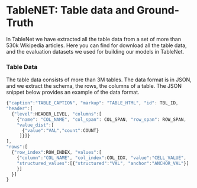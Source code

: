 # TableNET: Table data and Ground-Truth


In TableNet we have extracted all the table data from a set of more than 530k Wikipedia articles. Here you can find for download all the table data, and the evaluation datasets we used for building our models in TableNet. 

### Table Data

The table data consists of more than 3M tables. The data format is in JSON, and we extract the schema, the rows, the columns of a table. The JSON snippet below provides an example of the data format.

```javascript
{"caption":"TABLE_CAPTION", "markup": "TABLE_HTML", "id": TBL_ID, 
"header":[
  {"level":HEADER_LEVEL, "columns":[ 
    {"name": "COL_NAME", "col_span": COL_SPAN, "row_span": ROW_SPAN, 
    "value_dist":[
      {"value":"VAL","count":COUNT}
     ]}]}
], 
"rows":[ 
  {"row_index":ROW_INDEX, "values":[
    {"column":"COL_NAME", "col_index":COL_IDX, "value":"CELL_VALUE",  
    "structured_values":[{"structured":"VAL", "anchor":"ANCHOR_VAL"}]
    }]
  }]
}
```

